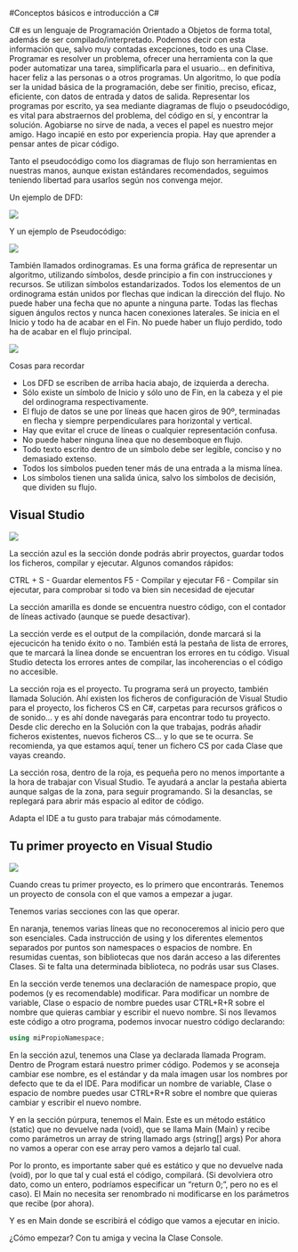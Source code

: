#Conceptos básicos e introducción a C#

C# es un lenguaje de Programación Orientado a Objetos de forma total, además de ser compilado/interpretado. Podemos decir con esta información que, salvo muy contadas excepciones, todo es una Clase.
Programar es resolver un problema, ofrecer una herramienta con la que poder automatizar una tarea, simplificarla para el usuario… en definitiva, hacer feliz a las personas o a otros programas. Un algoritmo, lo que podía ser la unidad básica de la programación, debe ser finitio, preciso, eficaz, eficiente, con datos de entrada y datos de salida.
Representar los programas por escrito, ya sea mediante diagramas de flujo o pseudocódigo, es vital para abstraernos del problema, del código en sí, y encontrar la solución. Agobiarse no sirve de nada, a veces el papel es nuestro mejor amigo.
Hago incapié en esto por experiencia propia. Hay que aprender a pensar antes de picar código.

Tanto el pseudocódigo como los diagramas de flujo son herramientas en nuestras manos, aunque existan estándares recomendados, seguimos teniendo libertad para usarlos según nos convenga mejor.

Un ejemplo de DFD:

![](http://4.bp.blogspot.com/-515O6ynwUok/VXQNVA_La0I/AAAAAAAAAz4/6alsXOu3XDw/s1600/Ejemplo%2Bordinograma.JPG)

Y un ejemplo de Pseudocódigo:

![](http://3.bp.blogspot.com/-uCEFCkIVhFU/VkXv31Vdy3I/AAAAAAAAABM/nLu2fvc5a0A/s640/pic2.png)

También llamados ordinogramas. Es una forma gráfica de representar un algoritmo, utilizando símbolos, desde principio a fin con instrucciones y recursos. Se utilizan símbolos estandarizados.
Todos los elementos de un ordinograma están unidos por flechas que indican la dirección del flujo. No puede haber una fecha que no apunte a ninguna parte. Todas las flechas siguen ángulos rectos y nunca hacen conexiones laterales.
Se inicia en el Inicio y todo ha de acabar en el Fin. No puede haber un flujo perdido, todo ha de acabar en el flujo principal.

![](http://image.slidesharecdn.com/l1-flowsandpseudo-121016053535-phpapp01/95/flow-charts-and-pseudo-code-4-638.jpg?cb=1350365785)

Cosas para recordar

* Los DFD se escriben de arriba hacia abajo, de izquierda a derecha.
* Sólo existe un símbolo de Inicio y sólo uno de Fin, en la cabeza y el pie del ordinograma respectivamente.
* El flujo de datos se une por líneas que hacen giros de 90º, terminadas en flecha y siempre perpendiculares para horizontal y vertical.
* Hay que evitar el cruce de líneas o cualquier representación confusa.
* No puede haber ninguna línea que no desemboque en flujo.
* Todo texto escrito dentro de un símbolo debe ser legible, conciso y no demasiado extenso.
* Todos los símbolos pueden tener más de una entrada a la misma línea.
* Los símbolos tienen una salida única, salvo los símbolos de decisión, que dividen su flujo.

## Visual Studio 

![](http://i.imgur.com/UprlL46.png)

La sección azul es la sección donde podrás abrir proyectos, guardar todos los ficheros, compilar y ejecutar.
Algunos comandos rápidos:

CTRL + S - Guardar elementos
F5 - Compilar y ejecutar
F6 - Compilar sin ejecutar, para comprobar si todo va bien sin necesidad de ejecutar

La sección amarilla es donde se encuentra nuestro código, con el contador de líneas activado (aunque se puede desactivar).

La sección verde es el output de la compilación, donde marcará si la ejecucicón ha tenido éxito o no. También está la pestaña de lista de errores, que te marcará la línea donde se encuentran los errores en tu código. Visual Studio detecta los errores antes de compilar, las incoherencias o el código no accesible.

La sección roja es el proyecto. Tu programa será un proyecto, también llamada Solución. Ahí existen los ficheros de configuración de Visual Studio para el proyecto, los ficheros CS en C#, carpetas para recursos gráficos o de sonido… y es ahí donde navegarás para encontrar todo tu proyecto. Desde clic derecho en la Solución con la que trabajas, podrás añadir ficheros existentes, nuevos ficheros CS… y lo que se te ocurra. Se recomienda, ya que estamos aquí, tener un fichero CS por cada Clase que vayas creando.

La sección rosa, dentro de la roja, es pequeña pero no menos importante a la hora de trabajar con Visual Studio. Te ayudará a anclar la pestaña abierta aunque salgas de la zona, para seguir programando. Si la desanclas, se replegará para abrir más espacio al editor de código.

Adapta el IDE a tu gusto para trabajar más cómodamente.

## Tu primer proyecto en Visual Studio

![](http://i.imgur.com/L70DwU9.gif)

Cuando creas tu primer proyecto, es lo primero que encontrarás. Tenemos un proyecto de consola con el que vamos a empezar a jugar.

Tenemos varias secciones con las que operar.

En naranja, tenemos varias líneas que no reconoceremos al inicio pero que son esenciales. Cada instrucción de using y los diferentes elementos separados por puntos son namespaces o espacios de nombre. En resumidas cuentas, son bibliotecas que nos darán acceso a las diferentes Clases. Si te falta una determinada biblioteca, no podrás usar sus Clases.

En la sección verde tenemos una declaración de namespace propio, que podemos (y es recomendable) modificar. Para modificar un nombre de variable, Clase o espacio de nombre puedes usar CTRL+R+R sobre el nombre que quieras cambiar y escribir el nuevo nombre. Si nos llevamos este código a otro programa, podemos invocar nuestro código declarando:

```cs
using miPropioNamespace;
```

En la sección azul, tenemos una Clase ya declarada llamada Program. Dentro de Program estará nuestro primer código. Podemos y se aconseja cambiar ese nombre, es el estándar y da mala imagen usar los nombres por defecto que te da el IDE.  Para modificar un nombre de variable, Clase o espacio de nombre puedes usar CTRL+R+R sobre el nombre que quieras cambiar y escribir el nuevo nombre.

Y en la sección púrpura, tenemos el Main. Este es un método estático (static) que no devuelve nada (void), que se llama Main (Main) y recibe como parámetros un array de string llamado args (string[] args)
Por ahora no vamos a operar con ese array pero vamos a dejarlo tal cual.

Por lo pronto, es importante saber qué es estático y que no devuelve nada (void), por lo que tal y cual está el código, compilará. (Si devolviera otro dato, como un entero, podríamos especificar un “return 0;”, pero no es el caso).
El Main no necesita ser renombrado ni modificarse en los parámetros que recibe (por ahora).

Y es en Main donde se escribirá el código que vamos a ejecutar en inicio.

¿Cómo empezar? Con tu amiga y vecina la Clase Console.


